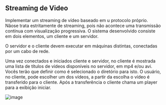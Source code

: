 ## Streaming de Video 

Implementar um streaming de vídeo baseado em u protocolo próprio.  Nãose trata estritamente de streaming, pois não acontece uma transmissão contínua com visualização progressiva.
O sistema desenvolvido consiste em dois elementos, um cliente e um servidor. 

O servidor e o cliente devem executar em máquinas distintas, conectadas por um cabo de rede. 

Uma vez conectados e iniciados cliente e servidor, no cliente é mostrada uma lista de títulos de vídeos disponíveis no servidor, em mp4 e/ou avi. Vocês terão que definir como é selecionado o
diretório para isto. O usuário, no cliente, pode escolher um dos vídeos, a partir da escolha o vídeo é transferido para o cliente. Após a transferência o cliente chama um player para a exibição iniciar.

![image](https://github.com/user-attachments/assets/a332f89f-e080-4c7d-ab9f-3d1e37e58321)
